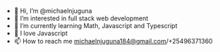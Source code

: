 - 👋 Hi, I’m @michaelnjuguna
- 👀 I’m interested in full stack web development
- 🌱 I’m currently learning Math, Javascript and Typescript
- 💞 I love Javascript
- 📫 How to reach me michaelnjuguna184@gmail.com/+25496371360

<!---
michaelnjuguna/michaelnjuguna is a ✨ special ✨ repository because its `README.md` (this file) appears on your GitHub profile.
You can click the Preview link to take a look at your changes.
--->
